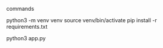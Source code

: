 commands

python3 -m venv venv
source venv/bin/activate 
pip install -r requirements.txt


python3 app.py